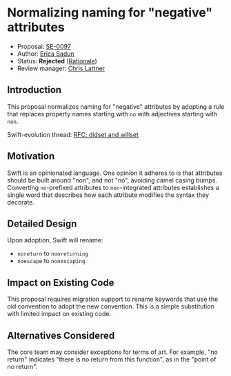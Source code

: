 # Normalizing naming for "negative" attributes

* Proposal: [SE-0097](0097-negative-attributes.md)
* Author: [Erica Sadun](https://github.com/erica)
* Status: **Rejected** ([Rationale](https://lists.swift.org/pipermail/swift-evolution-announce/2016-June/000181.html))
* Review manager: [Chris Lattner](http://github.com/lattner)

## Introduction

This proposal normalizes naming for "negative" attributes by adopting a rule 
that replaces property names starting with `no` with adjectives 
starting with `non`. 

Swift-evolution thread:
[RFC: didset and willset](https://lists.swift.org/pipermail/swift-evolution/Week-of-Mon-20160516/017959.html)

## Motivation

Swift is an opinionated language. One opinion it adheres to is that attributes should be built around "non", and not "no", avoiding camel casing bumps. Converting `no`-prefixed attributes to `non`-integrated attributes establishes a single word that describes how each attribute modifies the syntax they decorate.

## Detailed Design

Upon adoption, Swift will rename:

* `noreturn` to `nonreturning`
* `noescape` to `nonescaping`

## Impact on Existing Code

This proposal requires migration support to rename keywords that use the old convention to adopt the new convention. This is a simple substitution with limited impact on existing code.

## Alternatives Considered

The core team may consider exceptions for terms of art. For example, "no return" indicates "there is no return from this function", as in the "point of no return".